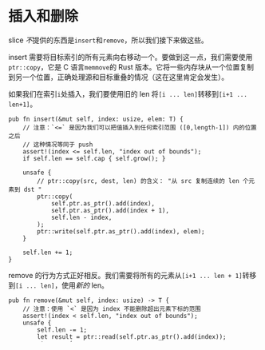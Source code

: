 # 插入和删除

slice *不*提供的东西是`insert`和`remove`，所以我们接下来做这些。

insert 需要将目标索引的所有元素向右移动一个。要做到这一点，我们需要使用`ptr::copy`，它是 C 语言`memmove`的 Rust 版本。它将一些内存块从一个位置复制到另一个位置，正确处理源和目标重叠的情况（这在这里肯定会发生）。

如果我们在索引`i`处插入，我们要使用旧的 len 将`[i ... len]`转移到`[i+1 ... len+1]`。

<!-- ignore: simplified code -->
```rust,ignore
pub fn insert(&mut self, index: usize, elem: T) {
    // 注意：`<=` 是因为我们可以把值插入到任何索引范围 ([0,length-1]) 内的位置之后
    // 这种情况等同于 push
    assert!(index <= self.len, "index out of bounds");
    if self.len == self.cap { self.grow(); }

    unsafe {
        // ptr::copy(src, dest, len) 的含义： "从 src 复制连续的 len 个元素到 dst "
        ptr::copy(
            self.ptr.as_ptr().add(index),
            self.ptr.as_ptr().add(index + 1),
            self.len - index,
        );
        ptr::write(self.ptr.as_ptr().add(index), elem);
    }

    self.len += 1;
}
```

remove 的行为方式正好相反。我们需要将所有的元素从`[i+1 ... len + 1]`转移到`[i ... len]`，使用*新的* len。

<!-- ignore: simplified code -->
```rust,ignore
pub fn remove(&mut self, index: usize) -> T {
    // 注意：使用 `<` 是因为 index 不能删除超出元素下标的范围
    assert!(index < self.len, "index out of bounds");
    unsafe {
        self.len -= 1;
        let result = ptr::read(self.ptr.as_ptr().add(index));
        ptr::copy(
            self.ptr.as_ptr().add(index + 1),
            self.ptr.as_ptr().add(index),
            self.len - index,
        );
        result
    }
}
```
